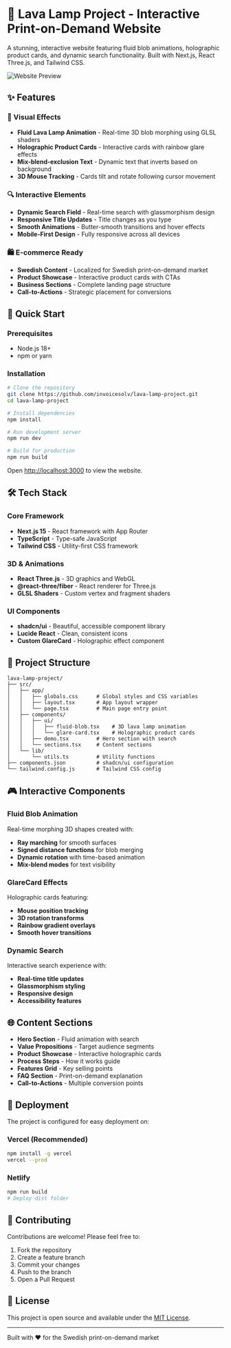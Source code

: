 # 🌊 Lava Lamp Project - Interactive Print-on-Demand Website

A stunning, interactive website featuring fluid blob animations, holographic product cards, and dynamic search functionality. Built with Next.js, React Three.js, and Tailwind CSS.

![Website Preview](https://images.unsplash.com/photo-1558618047-3c8c76ca7d13?w=800&h=400&fit=crop)

## ✨ Features

### 🎨 Visual Effects
- **Fluid Lava Lamp Animation** - Real-time 3D blob morphing using GLSL shaders
- **Holographic Product Cards** - Interactive cards with rainbow glare effects
- **Mix-blend-exclusion Text** - Dynamic text that inverts based on background
- **3D Mouse Tracking** - Cards tilt and rotate following cursor movement

### 🔍 Interactive Elements  
- **Dynamic Search Field** - Real-time search with glassmorphism design
- **Responsive Title Updates** - Title changes as you type
- **Smooth Animations** - Butter-smooth transitions and hover effects
- **Mobile-First Design** - Fully responsive across all devices

### 🛍️ E-commerce Ready
- **Swedish Content** - Localized for Swedish print-on-demand market
- **Product Showcase** - Interactive product cards with CTAs
- **Business Sections** - Complete landing page structure
- **Call-to-Actions** - Strategic placement for conversions

## 🚀 Quick Start

### Prerequisites
- Node.js 18+ 
- npm or yarn

### Installation

```bash
# Clone the repository
git clone https://github.com/invoicesolv/lava-lamp-project.git
cd lava-lamp-project

# Install dependencies
npm install

# Run development server
npm run dev

# Build for production
npm run build
```

Open [http://localhost:3000](http://localhost:3000) to view the website.

## 🛠️ Tech Stack

### Core Framework
- **Next.js 15** - React framework with App Router
- **TypeScript** - Type-safe JavaScript
- **Tailwind CSS** - Utility-first CSS framework

### 3D & Animations
- **React Three.js** - 3D graphics and WebGL
- **@react-three/fiber** - React renderer for Three.js
- **GLSL Shaders** - Custom vertex and fragment shaders

### UI Components
- **shadcn/ui** - Beautiful, accessible component library
- **Lucide React** - Clean, consistent icons
- **Custom GlareCard** - Holographic effect component

## 📁 Project Structure

```
lava-lamp-project/
├── src/
│   ├── app/
│   │   ├── globals.css      # Global styles and CSS variables
│   │   ├── layout.tsx       # App layout wrapper
│   │   └── page.tsx         # Main page entry point
│   ├── components/
│   │   ├── ui/
│   │   │   ├── fluid-blob.tsx    # 3D lava lamp animation
│   │   │   └── glare-card.tsx    # Holographic product cards
│   │   ├── demo.tsx         # Hero section with search
│   │   └── sections.tsx     # Content sections
│   └── lib/
│       └── utils.ts         # Utility functions
├── components.json          # shadcn/ui configuration
└── tailwind.config.js       # Tailwind CSS config
```

## 🎮 Interactive Components

### Fluid Blob Animation
Real-time morphing 3D shapes created with:
- **Ray marching** for smooth surfaces
- **Signed distance functions** for blob merging
- **Dynamic rotation** with time-based animation
- **Mix-blend modes** for text visibility

### GlareCard Effects
Holographic cards featuring:
- **Mouse position tracking**
- **3D rotation transforms**
- **Rainbow gradient overlays**
- **Smooth hover transitions**

### Dynamic Search
Interactive search experience with:
- **Real-time title updates**
- **Glassmorphism styling**
- **Responsive design**
- **Accessibility features**

## 🌐 Content Sections

- **Hero Section** - Fluid animation with search
- **Value Propositions** - Target audience segments  
- **Product Showcase** - Interactive holographic cards
- **Process Steps** - How it works guide
- **Features Grid** - Key selling points
- **FAQ Section** - Print-on-demand explanation
- **Call-to-Actions** - Multiple conversion points

## 🚀 Deployment

The project is configured for easy deployment on:

### Vercel (Recommended)
```bash
npm install -g vercel
vercel --prod
```

### Netlify
```bash
npm run build
# Deploy dist folder
```

## 🤝 Contributing

Contributions are welcome! Please feel free to:
1. Fork the repository
2. Create a feature branch
3. Commit your changes
4. Push to the branch
5. Open a Pull Request

## 📄 License

This project is open source and available under the [MIT License](LICENSE).

---

Built with ❤️ for the Swedish print-on-demand market
